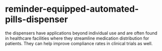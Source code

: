 # reminder-equipped-automated-pills-dispenser
the dispensers have applications beyond individual use and are often found in healthcare facilities where they streamline medication distribution for patients. They can help improve compliance rates in clinical trials as well.
